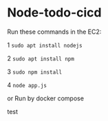 # Node-todo-cicd

Run these commands in the EC2:


1 `sudo apt install nodejs`


2 `sudo apt install npm`


3 `sudo npm install`

4 `node app.js`

or Run by docker compose

test

